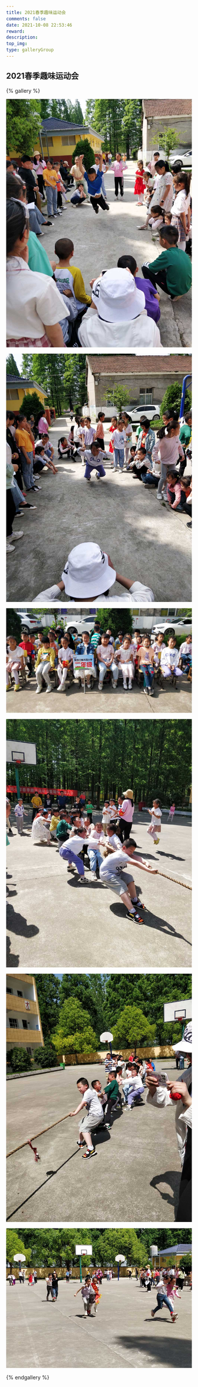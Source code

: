 ```yaml
---
title: 2021春季趣味运动会
comments: false
date: 2021-10-08 22:53:46
reward:
description:
top_img:
type: galleryGroup
---
```

<style>
.page-title {
    display: none;
  }
</style>
## 2021春季趣味运动会

{% gallery %}

![](../../img/2021春季趣味运动会/1.jpg)

![](../../img/2021春季趣味运动会/2.jpg)

![](../../img/2021春季趣味运动会/3.jpg)

![](../../img/2021春季趣味运动会/4.jpg)

![](../../img/2021春季趣味运动会/5.jpg)

![](../../img/2021春季趣味运动会/6.jpg)

{% endgallery %}

